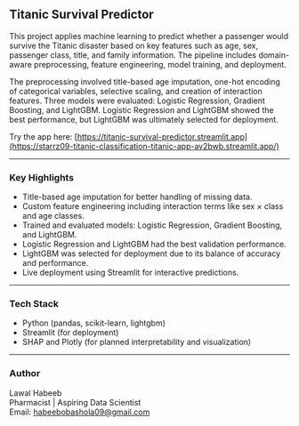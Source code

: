 ## Titanic Survival Predictor

This project applies machine learning to predict whether a passenger would survive the Titanic disaster based on key features such as age, sex, passenger class, title, and family information. The pipeline includes domain-aware preprocessing, feature engineering, model training, and deployment.

The preprocessing involved title-based age imputation, one-hot encoding of categorical variables, selective scaling, and creation of interaction features. Three models were evaluated: Logistic Regression, Gradient Boosting, and LightGBM. Logistic Regression and LightGBM showed the best performance, but LightGBM was ultimately selected for deployment.

Try the app here: [https://titanic-survival-predictor.streamlit.app](https://starrz09-titanic-classification-titanic-app-av2bwb.streamlit.app/)

---

### Key Highlights

- Title-based age imputation for better handling of missing data.
- Custom feature engineering including interaction terms like sex × class and age classes.
- Trained and evaluated models: Logistic Regression, Gradient Boosting, and LightGBM.
- Logistic Regression and LightGBM had the best validation performance.
- LightGBM was selected for deployment due to its balance of accuracy and performance.
- Live deployment using Streamlit for interactive predictions.

---

### Tech Stack

- Python (pandas, scikit-learn, lightgbm)
- Streamlit (for deployment)
- SHAP and Plotly (for planned interpretability and visualization)

---

### Author

Lawal Habeeb  
Pharmacist | Aspiring Data Scientist  
Email: habeebobashola09@gmail.com
